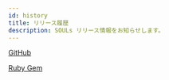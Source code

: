 ```yaml
---
id: history
title: リリース履歴
description: SOULs リリース情報をお知らせします。
---
```


[GitHub](https://github.com/elsoul/souls/releases)

[Ruby Gem](https://rubygems.org/gems/souls/versions)
